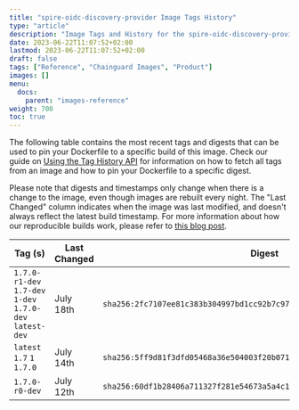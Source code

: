 ```yaml
---
title: "spire-oidc-discovery-provider Image Tags History"
type: "article"
description: "Image Tags and History for the spire-oidc-discovery-provider Chainguard Image"
date: 2023-06-22T11:07:52+02:00
lastmod: 2023-06-22T11:07:52+02:00
draft: false
tags: ["Reference", "Chainguard Images", "Product"]
images: []
menu:
  docs:
    parent: "images-reference"
weight: 700
toc: true
---
```


The following table contains the most recent tags and digests that can be used to pin your Dockerfile to a specific build of this image. Check our guide on [Using the Tag History API](/chainguard/chainguard-images/using-the-tag-history-api/) for information on how to fetch all tags from an image and how to pin your Dockerfile to a specific digest.

Please note that digests and timestamps only change when there is a change to the image, even though images are rebuilt every night. The "Last Changed" column indicates when the image was last modified, and doesn't always reflect the latest build timestamp. For more information about how our reproducible builds work, please refer to [this blog post](https://www.chainguard.dev/unchained/reproducing-chainguards-reproducible-image-builds).

| Tag (s)                                                    | Last Changed | Digest                                                                    |
|------------------------------------------------------------|--------------|---------------------------------------------------------------------------|
|  `1.7.0-r1-dev` `1.7-dev` `1-dev` `1.7.0-dev` `latest-dev` | July 18th    | `sha256:2fc7107ee81c383b304997bd1cc92b7c97065be7984f3f9b16096ced296e4aa9` |
|  `latest` `1.7` `1` `1.7.0`                                | July 14th    | `sha256:5ff9d81f3dfd05468a36e504003f20b0715676e9c70cb5f630d71f0daa4f559a` |
|  `1.7.0-r0-dev`                                            | July 12th    | `sha256:60df1b28406a711327f281e54673a5a4c19b8cb583b7462fb9a0e3cc705f1307` |
